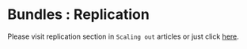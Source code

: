 # Bundles : Replication

Please visit replication section in `Scaling out` articles or just click [here](../../../server/scaling-out/replication/how-replication-works).